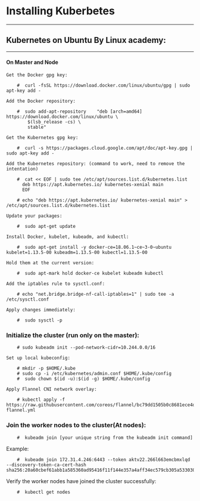 # Installing Kuberbetes
  ---------------------

## Kubernetes on Ubuntu By Linux academy:
   -------------------------------------
   
####   On Master and Node

    Get the Docker gpg key:
```
    #  curl -fsSL https://download.docker.com/linux/ubuntu/gpg | sudo apt-key add -
```
    Add the Docker repository:
```    
    #  sudo add-apt-repository    "deb [arch=amd64] https://download.docker.com/linux/ubuntu \
        $(lsb_release -cs) \
        stable"
```
    Get the Kubernetes gpg key:
```
    #  curl -s https://packages.cloud.google.com/apt/doc/apt-key.gpg | sudo apt-key add -
```
    Add the Kubernetes repository: (command to work, need to remove the intentation)
```
    #  cat << EOF | sudo tee /etc/apt/sources.list.d/kubernetes.list
      deb https://apt.kubernetes.io/ kubernetes-xenial main
      EOF

    # echo "deb https://apt.kubernetes.io/ kubernetes-xenial main" > /etc/apt/sources.list.d/kubernetes.list
```
    Update your packages:
```    
    #  sudo apt-get update
```
    Install Docker, kubelet, kubeadm, and kubectl:
```    
    #  sudo apt-get install -y docker-ce=18.06.1~ce~3-0~ubuntu kubelet=1.13.5-00 kubeadm=1.13.5-00 kubectl=1.13.5-00
```
    Hold them at the current version:
```    
    #  sudo apt-mark hold docker-ce kubelet kubeadm kubectl
```
    Add the iptables rule to sysctl.conf:
```    
    # echo "net.bridge.bridge-nf-call-iptables=1" | sudo tee -a /etc/sysctl.conf
```
    Apply changes immediately:
```    
    #  sudo sysctl -p
```
### Initialize the cluster (run only on the master):
```
    # sudo kubeadm init --pod-network-cidr=10.244.0.0/16
```
    Set up local kubeconfig:
```    
    # mkdir -p $HOME/.kube
    # sudo cp -i /etc/kubernetes/admin.conf $HOME/.kube/config
    #  sudo chown $(id -u):$(id -g) $HOME/.kube/config
```   
    Apply Flannel CNI network overlay:
```   
    # kubectl apply -f https://raw.githubusercontent.com/coreos/flannel/bc79dd1505b0c8681ece4de4c0d86c5cd2643275/Documentation/kube-flannel.yml
```
###  Join the worker nodes to the cluster(At nodes):
```
    #  kubeadm join [your unique string from the kubeadm init command]
```   
   Example:
```
    #  kubeadm join 172.31.4.246:6443 --token aktv22.266l663emcbmxlqd --discovery-token-ca-cert-hash sha256:20a60cbef61abb1a585360ad95416f11f144e357a4aff34ec579cb305a533030
```   
   Verify the worker nodes have joined the cluster successfully:
```
    #  kubectl get nodes
```
